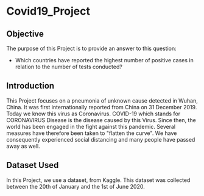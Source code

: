 # Covid19_Project
## Objective
The purpose of this Project is to provide an answer to this question: 
- Which countries have reported the highest number of positive cases in relation to the number of tests conducted?

## Introduction
This Project focuses on a pneumonia of unknown cause detected in Wuhan, China. It was first internationally reported from China on 31 December 2019. Today we know this virus as Coronavirus. COVID-19 which stands for CORONAVIRUS Disease is the disease caused by this Virus. Since then, the world has been engaged in the fight against this pandemic. Several measures have therefore been taken to "flatten the curve". We have consequently experienced social distancing and many people have passed away as well.

## Dataset Used 
In this Project, we use a dataset, from Kaggle. This dataset was collected between the 20th of January and the 1st of June 2020.
